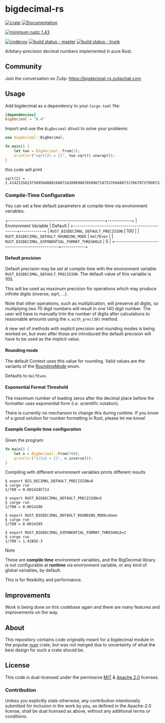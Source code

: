 # bigdecimal-rs


[![crate](https://img.shields.io/crates/v/bigdecimal.svg)](https://crates.io/crates/bigdecimal)
[![Documentation](https://docs.rs/bigdecimal/badge.svg)](https://docs.rs/bigdecimal)

[![minimum rustc 1.43](https://img.shields.io/badge/rustc-1.43+-red.svg)](https://rust-lang.github.io/rfcs/2495-min-rust-version.html)

[![codecov](https://codecov.io/gh/akubera/bigdecimal-rs/branch/feature/circleci/graph/badge.svg?token=YTwyxrxJ3S)](https://codecov.io/gh/akubera/bigdecimal-rs)
[![build status - master](https://gitlab.com/akubera/bigdecimal-rs/badges/master/pipeline.svg?ignore_skipped=true&key_text=status:master&key_width=96)](https://gitlab.com/akubera/bigdecimal-rs/-/pipelines)
[![build status - trunk](https://gitlab.com/akubera/bigdecimal-rs/badges/trunk/pipeline.svg?ignore_skipped=true&key_text=status:trunk&key_width=96)](https://gitlab.com/akubera/bigdecimal-rs/-/pipelines)



Arbitary-precision decimal numbers implemented in pure Rust.

##  Community

Join the conversation on Zulip: https://bigdecimal-rs.zulipchat.com

## Usage

Add bigdecimal as a dependency to your `Cargo.toml` file:

```toml
[dependencies]
bigdecimal = "0.4"
```

Import and use the `BigDecimal` struct to solve your problems:

```rust
use bigdecimal::BigDecimal;

fn main() {
    let two = BigDecimal::from(2);
    println!("sqrt(2) = {}", two.sqrt().unwrap());
}
```

this code will print

```
sqrt(2) = 1.414213562373095048801688724209698078569671875376948073176679737990732478462107038850387534327641573
```


### Compile-Time Configuration

You can set a few default parameters at compile-time via environment variables.

+-------------------------------------------------+------------+
|  Environment Variable                           | Default    |
+-------------------------------------------------+------------+
|  `RUST_BIGDECIMAL_DEFAULT_PRECISION`            |  100       |
|  `RUST_BIGDECIMAL_DEFAULT_ROUNDING_MODE`        | `HalfEven` |
|  `RUST_BIGDECIMAL_EXPONENTIAL_FORMAT_THRESHOLD` |  5         |
+-------------------------------------------------+------------+


#### Default precision

Default precision may be set at compile time with the environment variable `RUST_BIGDECIMAL_DEFAULT_PRECISION`.
The default value of this variable is 100.

This will be used as maximum precision for operations which may produce infinite digits (inverse, sqrt, ...).

Note that other operations, such as multiplication, will preserve all digits, so multiplying two 70 digit numbers
will result in one 140 digit number.
The user will have to manually trim the number of digits after calculations to reasonable amounts using the
`x.with_prec(30)` method.

A new set of methods with explicit precision and rounding modes is being worked on, but even after those
are introduced the default precision will have to be used as the implicit value.


#### Rounding mode

The default Context uses this value for rounding.
Valid values are the variants of the [RoundingMode] enum.

Defaults to `HalfEven`.

[RoundingMode]: https://docs.rs/bigdecimal/latest/bigdecimal/rounding/enum.RoundingMode.html


#### Exponential Format Threshold

The maximum number of leading zeros after the decimal place before
the formatter uses exponential form (i.e. scientific notation).

There is currently no mechanism to change this during runtime.
If you know of a good solution for number formatting in Rust, please let me know!


#### Example Compile time configuration

Given the program:

```rust
fn main() {
    let n = BigDecimal::from(700);
    println!("1/{n} = {}", n.inverse());
}
```

Compiling with different environment variables prints different results

```
$ export BIG_DECIMAL_DEFAULT_PRECISION=8
$ cargo run
1/700 = 0.0014285714

$ export RUST_BIGDECIMAL_DEFAULT_PRECISION=5
$ cargo run
1/700 = 0.0014286

$ export RUST_BIGDECIMAL_DEFAULT_ROUNDING_MODE=Down
$ cargo run
1/700 = 0.0014285

$ export RUST_BIGDECIMAL_EXPONENTIAL_FORMAT_THRESHOLD=2
$ cargo run
1/700 = 1.4285E-3
```

> [!NOTE]
> These are **compile time** environment variables, and the BigDecimal
> library is not configurable at **runtime** via environment variable, or
> any kind of global variables, by default.
>
> This is for flexibility and performance.


## Improvements

Work is being done on this codebase again and there are many features
and improvements on the way.


## About

This repository contains code originally meant for a bigdecimal module
in the popular [num](https://crates.io/crates/num) crate, but was not
merged due to uncertainty of what the best design for such a crate
should be.


## License

This code is dual-licensed under the permissive
[MIT](https://opensource.org/licenses/MIT) &
[Apache 2.0](https://opensource.org/licenses/Apache-2.0) licenses.

###  Contribution

Unless you explicitly state otherwise, any contribution intentionally
submitted for inclusion in the work by you, as defined in the
Apache-2.0 license, shall be dual licensed as above, without any
additional terms or conditions.
